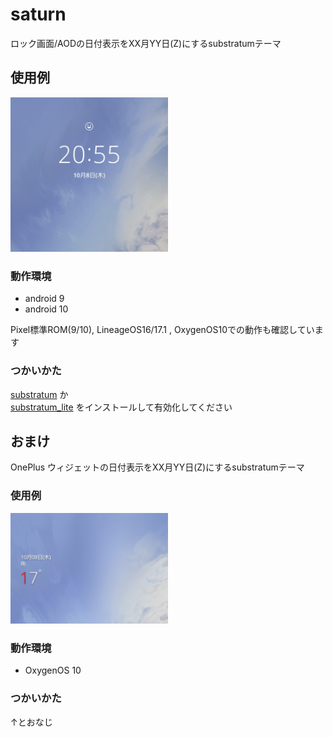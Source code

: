# saturn
ロック画面/AODの日付表示をXX月YY日(Z)にするsubstratumテーマ

## 使用例
<img src="https://raw.githubusercontent.com/karin722/otonokizaka/master/lock.jpg" width=50%>

### 動作環境
- android 9
- android 10 

Pixel標準ROM(9/10), LineageOS16/17.1 , OxygenOS10での動作も確認しています

### つかいかた
[substratum](https://play.google.com/store/apps/details?id=projekt.substratum) か <br>
[substratum_lite](https://play.google.com/store/apps/details?id=projekt.substratum.lite) をインストールして有効化してください

## おまけ
OnePlus ウィジェットの日付表示をXX月YY日(Z)にするsubstratumテーマ

### 使用例
<img src="https://raw.githubusercontent.com/karin722/otonokizaka/master/widget.jpg" width=50%>

### 動作環境
- OxygenOS 10

### つかいかた
↑とおなじ
